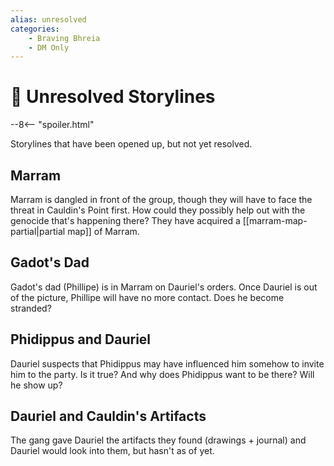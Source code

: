 ```yaml
---
alias: unresolved
categories:
    - Braving Bhreia
    - DM Only
---
```

# 🔐 Unresolved Storylines

--8<-- "spoiler.html"

Storylines that have been opened up, but not yet resolved.

## Marram

Marram is dangled in front of the group, though they will have to face the threat in Cauldin's Point first. How could they possibly help out with the genocide that's happening there? They have acquired a [[marram-map-partial|partial map]] of Marram.

## Gadot's Dad

Gadot's dad (Phillipe) is in Marram on Dauriel's orders. Once Dauriel is out of the picture, Phillipe will have no more contact. Does he become stranded?

## Phidippus and Dauriel

Dauriel suspects that Phidippus may have influenced him somehow to invite him to the party. Is it true? And why does Phidippus want to be there? Will he show up?

## Dauriel and Cauldin's Artifacts

The gang gave Dauriel the artifacts they found (drawings + journal) and Dauriel would look into them, but hasn't as of yet.
